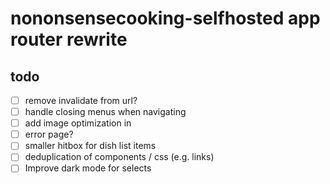 # nononsensecooking-selfhosted app router rewrite

## todo

- [ ] remove invalidate from url?
- [ ] handle closing menus when navigating
- [ ] add image optimization in
- [ ] error page?
- [ ] smaller hitbox for dish list items
- [ ] deduplication of components / css (e.g. links)
- [ ] Improve dark mode for selects
